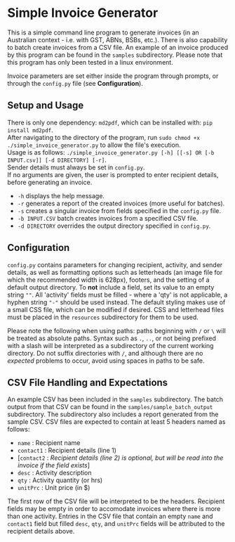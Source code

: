 # Simple Invoice Generator

This is a simple command line program to generate invoices (in an Australian 
context - i.e. with GST, ABNs, BSBs, etc.). There is also capability to batch 
create invoices from a CSV file. An example of an invoice produced by this 
program can be found in the `samples` subdirectory. Please note that this 
program has only been tested in a linux environment.

Invoice parameters are set either inside the program through prompts, or 
through the `config.py` file (see **Configuration**).

## Setup and Usage
There is only one dependency: `md2pdf`, which can be installed with: 
`pip install md2pdf`.  
After navigating to the directory of the program, run 
`sudo chmod +x ./simple_invoice_generator.py` to allow the file's execution.  
Usage is as follows: 
`./simple_invoice_generator.py [-h] [[-s] OR [-b INPUT.csv]] [-d DIRECTORY] [-r]`.  
Sender details must always be set in `config.py`.  
If no arguments are given, the user is prompted to enter recipient details, 
before generating an invoice. 
- `-h` displays the help message.
- `-r` generates a report of the created invoices (more useful for batches).
- `-s` creates a singular invoice from fields specified in the `config.py` file.
- `-b INPUT.CSV` batch creates invoices from a specified CSV file.
- `-d DIRECTORY` overrides the output directory specified in `config.py`.  

## Configuration
`config.py` contains parameters for changing recipient, activity, and sender 
details, as well as formatting options such as letterheads (an image file for 
which the recommended width is 628px), footers, and the setting of a default 
output directory. To **not** include a field, set its value to an empty string 
`""`. All 'activity' fields must be filled - where a 'qty' is not applicable, 
a hyphen string `"-"` should be used instead. The default styling makes use of 
a small CSS file, which can be modified if desired. CSS and letterhead files 
must be placed in the `resources` subdirectory for them to be used.  

Please note the following when using paths: paths beginning with `/` or `\` 
will be treated as absolute paths. Syntax such as `.`, `..`, or not being 
prefixed with a slash will be interpreted as a subdirectory of the current 
working directory. Do not suffix directories with `/`, and although there 
are no *expected* problems to occur, avoid using spaces in paths to be safe.

## CSV File Handling and Expectations
An example CSV has been included in the `samples` subdirectory. The batch 
output from that CSV can be found in the `samples/sample_batch_output` 
subdirectory. The subdirectory also includes a report generated from the sample 
CSV. CSV files are expected to contain at least 5 headers named as follows: 
- `name` : Recipient name
- `contact1` : Recipient details (line 1)
- [`contact2` : *Recipient details (line 2) is optional, but will be read into 
               the invoice if the field exists*]
- `desc` : Activity description
- `qty` : Activity quantity (or hrs)
- `unitPrc` : Unit price (in $)

The first row of the CSV file will be interpreted to be the headers. 
Recipient fields may be empty in order to accomodate invoices where there is 
more than one activity. Entries in the CSV file that contain an empty `name` 
and `contact1` field but filled `desc`, `qty`, and `unitPrc` fields will be 
attributed to the recipient details above.
